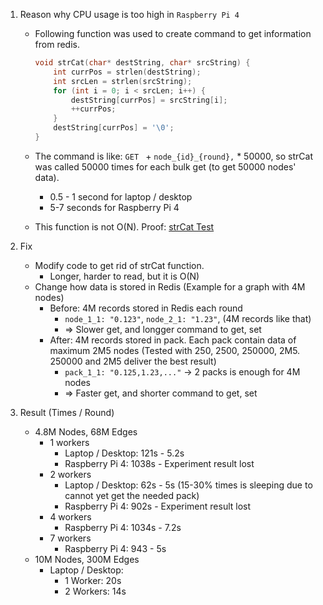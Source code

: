 1. Reason why CPU usage is too high in `Raspberry Pi 4`

    + Following function was used to create command to get information from redis.

        ```c++
        void strCat(char* destString, char* srcString) {
            int currPos = strlen(destString);
            int srcLen = strlen(srcString);
            for (int i = 0; i < srcLen; i++) {
                destString[currPos] = srcString[i];
                ++currPos;
            }
            destString[currPos] = '\0';
        }
        ```

    + The command is like: `GET ` + `node_{id}_{round},` * 50000, so strCat was called 50000 times for each bulk get (to get 50000 nodes' data).
        + 0.5 - 1 second for laptop / desktop
        + 5-7 seconds for Raspberry Pi 4
    + This function is not O(N). Proof: [strCat Test](./test/strcat.cpp)

1. Fix
    + Modify code to get rid of strCat function.
        + Longer, harder to read, but it is O(N)
    + Change how data is stored in Redis (Example for a graph with 4M nodes)
        + Before: 4M records stored in Redis each round
            + `node_1_1: "0.123"`, `node_2_1: "1.23"`, (4M records like that)
            + => Slower get, and longger command to get, set
        + After: 4M records stored in pack. Each pack contain data of maximum 2M5 nodes (Tested with 250, 2500, 250000, 2M5. 250000 and 2M5 deliver the best result)
            + `pack_1_1: "0.125,1.23,..."` -> 2 packs is enough for 4M nodes
            + => Faster get, and shorter command to get, set

1. Result (Times / Round)
    + 4.8M Nodes, 68M Edges
        + 1 workers
            + Laptop / Desktop: 121s - 5.2s
            + Raspberry Pi 4: 1038s - Experiment result lost
        + 2 workers
            + Laptop / Desktop: 62s - 5s (15-30% times is sleeping due to cannot yet get the needed pack)
            + Raspberry Pi 4: 902s - Experiment result lost
        + 4 workers
            + Raspberry Pi 4: 1034s - 7.2s
        + 7 workers
            + Raspberry Pi 4: 943 - 5s
    + 10M Nodes, 300M Edges
        + Laptop / Desktop:
            + 1 Worker: 20s
            + 2 Workers: 14s
